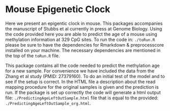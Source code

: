 # Mouse Epigenetic Clock
Here we present an epigentic clock in mouse. This packages accompanies the manuscript of Stubbs et al currently in press at Genome Biology. Using the code provided here you are able to predict the age of a mouse using methylation information at 329 CpG sites. To run the code in: `./toRun.R` please be sure to have the dependencies for Rmarkdown & preprocesscore installed on your machine. The necessary dependencies are mentioned in the top of the `toRun.R` file. 

This package contains all the code needed to predict the methylation age for a new sample. For convenience we have included the data from the Zhang et al study (PMID: 27379160). To do an initial test of the model and to see if the setup is correct. In the HTML file a description about the read mapping procedure for the original samples is given and the prediction is run. If the package is set up correctly the code will generate a html output file: `./PredictingAgeLeftOutSample.html` file that is equal to the provided: `./PredictingAgeLeftOutSample_org.html`. 
